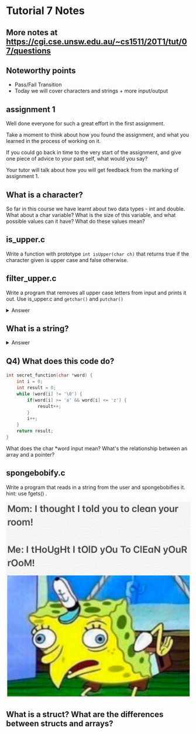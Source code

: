 # Tutorial 7 Notes

## More notes at https://cgi.cse.unsw.edu.au/~cs1511/20T1/tut/07/questions

## Noteworthy points

* Pass/Fail Transition
* Today we will cover characters and strings + more input/output

## assignment 1

Well done everyone for such a great effort in the first assignment.

Take a moment to think about how you found the assignment, and what you learned in the process of working on it.

If you could go back in time to the very start of the assignment, and give one piece of advice to your past self, what would you say?

Your tutor will talk about how you will get feedback from the marking of assignment 1.

## What is a character?

So far in this course we have learnt about two data types - int and double. What about a char variable? What is the size of this variable, and what possible values can it have? What do these values mean?

## is_upper.c

Write a function with prototype `int isUpper(char ch)` that returns true if the character given is upper case and false otherwise.

## filter_upper.c

Write a program that removes all upper case letters from input and prints it out. Use is_upper.c and `getchar()` and `putchar()`

<details>
<summary>
Answer
</summary>

use `putchar()` and `getchar()`

</details>    

## What is a string?

<details>
<summary>
Answer
</summary>

An array of characters with a `\0` at the end to signify the finish.

</details>  

## Q4) What does this code do?

```c
int secret_function(char *word) {
    int i = 0;
    int result = 0;
    while (word[i] != '\0') {
        if(word[i] >= 'a' && word[i] <= 'z') {
            result++;
        }
        i++;
    }
    return result;
}
```

What does the char *word input mean? What's the relationship between an array and a pointer?

## spongebobify.c

Write a program that reads in a string from the user and spongebobifies it. hint: use fgets() . 

![Spongebob](spongebob.jpg)

## What is a struct? What are the differences between structs and arrays?


